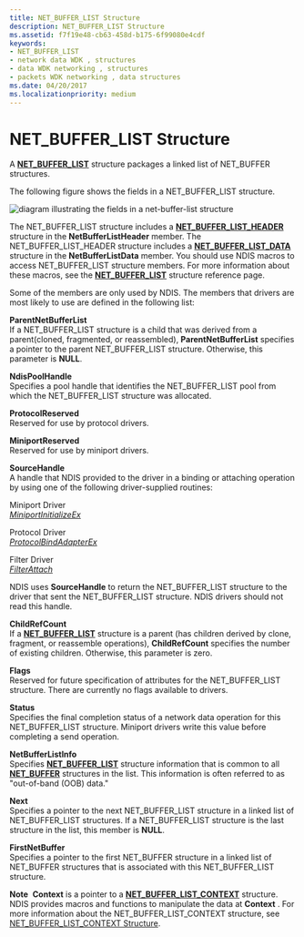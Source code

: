 ```yaml
---
title: NET_BUFFER_LIST Structure
description: NET_BUFFER_LIST Structure
ms.assetid: f7f19e48-cb63-458d-b175-6f99080e4cdf
keywords:
- NET_BUFFER_LIST
- network data WDK , structures
- data WDK networking , structures
- packets WDK networking , data structures
ms.date: 04/20/2017
ms.localizationpriority: medium
---
```


# NET\_BUFFER\_LIST Structure





A [**NET\_BUFFER\_LIST**](https://msdn.microsoft.com/library/windows/hardware/ff568388) structure packages a linked list of NET\_BUFFER structures.

The following figure shows the fields in a NET\_BUFFER\_LIST structure.

![diagram illustrating the fields in a net\-buffer\-list structure](images/netbufferlist.png)

The NET\_BUFFER\_LIST structure includes a [**NET\_BUFFER\_LIST\_HEADER**](https://msdn.microsoft.com/library/windows/hardware/ff568400) structure in the **NetBufferListHeader** member. The NET\_BUFFER\_LIST\_HEADER structure includes a [**NET\_BUFFER\_LIST\_DATA**](https://msdn.microsoft.com/library/windows/hardware/ff568393) structure in the **NetBufferListData** member. You should use NDIS macros to access NET\_BUFFER\_LIST structure members. For more information about these macros, see the [**NET\_BUFFER\_LIST**](https://msdn.microsoft.com/library/windows/hardware/ff568388) structure reference page.

Some of the members are only used by NDIS. The members that drivers are most likely to use are defined in the following list:

<a href="" id="parentnetbufferlist"></a>**ParentNetBufferList**  
If a NET\_BUFFER\_LIST structure is a child that was derived from a parent(cloned, fragmented, or reassembled), **ParentNetBufferList** specifies a pointer to the parent NET\_BUFFER\_LIST structure. Otherwise, this parameter is **NULL**.

<a href="" id="ndispoolhandle"></a>**NdisPoolHandle**  
Specifies a pool handle that identifies the NET\_BUFFER\_LIST pool from which the NET\_BUFFER\_LIST structure was allocated.

<a href="" id="protocolreserved"></a>**ProtocolReserved**  
Reserved for use by protocol drivers.

<a href="" id="miniportreserved"></a>**MiniportReserved**  
Reserved for use by miniport drivers.

<a href="" id="sourcehandle"></a>**SourceHandle**  
A handle that NDIS provided to the driver in a binding or attaching operation by using one of the following driver-supplied routines:

<a href="" id="miniport-driver"></a>Miniport Driver  
[*MiniportInitializeEx*](https://msdn.microsoft.com/library/windows/hardware/ff559389)

<a href="" id="protocol-driver"></a>Protocol Driver  
[*ProtocolBindAdapterEx*](https://msdn.microsoft.com/library/windows/hardware/ff570220)

<a href="" id="filter-driver"></a>Filter Driver  
[*FilterAttach*](https://msdn.microsoft.com/library/windows/hardware/ff549905)

NDIS uses **SourceHandle** to return the NET\_BUFFER\_LIST structure to the driver that sent the NET\_BUFFER\_LIST structure. NDIS drivers should not read this handle.

<a href="" id="childrefcount"></a>**ChildRefCount**  
If a [**NET\_BUFFER\_LIST**](https://msdn.microsoft.com/library/windows/hardware/ff568388) structure is a parent (has children derived by clone, fragment, or reassemble operations), **ChildRefCount** specifies the number of existing children. Otherwise, this parameter is zero.

<a href="" id="flags"></a>**Flags**  
Reserved for future specification of attributes for the NET\_BUFFER\_LIST structure. There are currently no flags available to drivers.

<a href="" id="status"></a>**Status**  
Specifies the final completion status of a network data operation for this NET\_BUFFER\_LIST structure. Miniport drivers write this value before completing a send operation.

<a href="" id="netbufferlistinfo"></a>**NetBufferListInfo**  
Specifies [**NET\_BUFFER\_LIST**](https://msdn.microsoft.com/library/windows/hardware/ff568388) structure information that is common to all [**NET\_BUFFER**](https://msdn.microsoft.com/library/windows/hardware/ff568376) structures in the list. This information is often referred to as "out-of-band (OOB) data."

<a href="" id="next"></a>**Next**  
Specifies a pointer to the next NET\_BUFFER\_LIST structure in a linked list of NET\_BUFFER\_LIST structures. If a NET\_BUFFER\_LIST structure is the last structure in the list, this member is **NULL**.

<a href="" id="firstnetbuffer"></a>**FirstNetBuffer**  
Specifies a pointer to the first NET\_BUFFER structure in a linked list of NET\_BUFFER structures that is associated with this NET\_BUFFER\_LIST structure.

**Note**  **Context** is a pointer to a [**NET\_BUFFER\_LIST\_CONTEXT**](https://msdn.microsoft.com/library/windows/hardware/ff568389) structure. NDIS provides macros and functions to manipulate the data at **Context** . For more information about the NET\_BUFFER\_LIST\_CONTEXT structure, see [NET\_BUFFER\_LIST\_CONTEXT Structure](net-buffer-list-context-structure.md).

 

 

 





